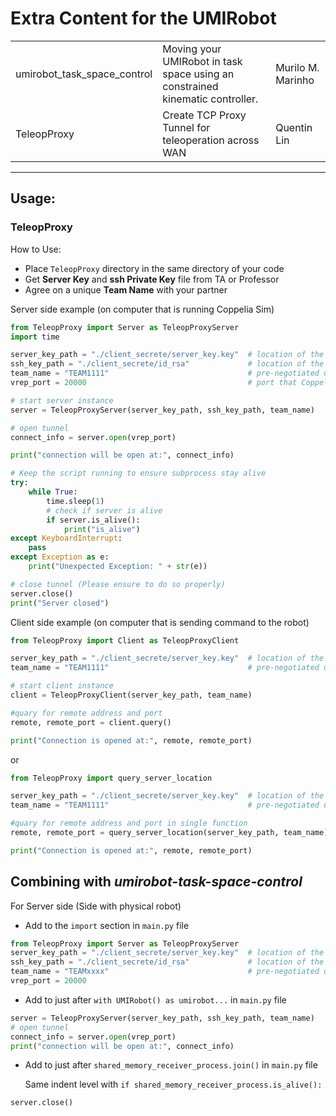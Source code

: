# Extra Content for the UMIRobot

|   |   |   | 
|---|---|---|
|umirobot_task_space_control|Moving your UMIRobot in task space using an constrained kinematic controller.| Murilo M. Marinho
|TeleopProxy|Create TCP Proxy Tunnel for teleoperation across WAN|Quentin Lin


___
## Usage:

### TeleopProxy

How to Use:
- Place `TeleopProxy` directory in the same directory of your code
- Get **Server Key** and **ssh Private Key** file from TA or Professor
- Agree on a unique **Team Name** with your partner

Server side example (on computer that is running Coppelia Sim)
```python
from TeleopProxy import Server as TeleopProxyServer
import time

server_key_path = "./client_secrete/server_key.key"  # location of the server key
ssh_key_path = "./client_secrete/id_rsa"             # location of the ssh private key
team_name = "TEAM1111"                               # pre-negotiated unique Team Name
vrep_port = 20000                                    # port that Coppelia Sim is listening

# start server instance
server = TeleopProxyServer(server_key_path, ssh_key_path, team_name)

# open tunnel
connect_info = server.open(vrep_port)

print("connection will be open at:", connect_info)

# Keep the script running to ensure subprocess stay alive
try:
    while True:
        time.sleep(1)
        # check if server is alive
        if server.is_alive():
            print("is_alive")
except KeyboardInterrupt:
    pass
except Exception as e:
    print("Unexpected Exception: " + str(e))

# close tunnel (Please ensure to do so properly)
server.close()
print("Server closed")
```

Client side example (on computer that is sending command to the robot)
```python
from TeleopProxy import Client as TeleopProxyClient

server_key_path = "./client_secrete/server_key.key"  # location of the server key
team_name = "TEAM1111"                               # pre-negotiated unique Team Name

# start client instance
client = TeleopProxyClient(server_key_path, team_name)

#quary for remote address and port
remote, remote_port = client.query()

print("Connection is opened at:", remote, remote_port)
```
or 
```python
from TeleopProxy import query_server_location

server_key_path = "./client_secrete/server_key.key"  # location of the server key
team_name = "TEAM1111"                               # pre-negotiated unique Team Name

#quary for remote address and port in single function
remote, remote_port = query_server_location(server_key_path, team_name)

print("Connection is opened at:", remote, remote_port)
```
## Combining with *umirobot-task-space-control*

For Server side (Side with physical robot)
- Add to the `import` section in `main.py` file

```python
from TeleopProxy import Server as TeleopProxyServer
server_key_path = "./client_secrete/server_key.key"  # location of the server key
ssh_key_path = "./client_secrete/id_rsa"             # location of the ssh private key
team_name = "TEAMxxxx"                               # pre-negotiated unique Team Name
vrep_port = 20000     
```

- Add to just after `with UMIRobot() as umirobot...` in `main.py` file

```python
server = TeleopProxyServer(server_key_path, ssh_key_path, team_name)
# open tunnel
connect_info = server.open(vrep_port)
print("connection will be open at:", connect_info)
```
- Add to just after `shared_memory_receiver_process.join()` in `main.py` file
  
  Same indent level with `if shared_memory_receiver_process.is_alive():`
```python
server.close()
```
